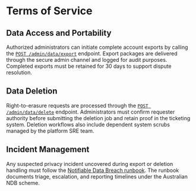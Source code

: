 # Terms of Service

## Data Access and Portability
Authorized administrators can initiate complete account exports by calling the [`POST /admin/data/export`](../../services/api-gateway/src/index.ts) endpoint. Export packages are delivered through the secure admin channel and logged for audit purposes. Completed exports must be retained for 30 days to support dispute resolution.

## Data Deletion
Right-to-erasure requests are processed through the [`POST /admin/data/delete`](../../services/api-gateway/src/index.ts) endpoint. Administrators must confirm requester authority before submitting the deletion job and retain proof in the ticketing system. Deletion workflows also include dependent system scrubs managed by the platform SRE team.

## Incident Management
Any suspected privacy incident uncovered during export or deletion handling must follow the [Notifiable Data Breach runbook](../runbooks/ndb.md). The runbook documents triage, escalation, and reporting timelines under the Australian NDB scheme.
